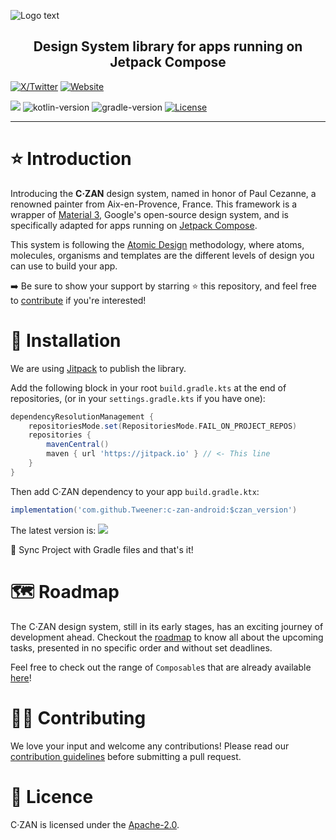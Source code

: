 ![Logo   text](https://github.com/Tweener/c-zan-android/assets/596985/45ee247c-c8da-461a-8544-2e08578882db)

<h2 align="center">Design System library for apps running on Jetpack Compose</h2>

[![X/Twitter](https://img.shields.io/twitter/follow/VivienMahe)](https://twitter.com/VivienMahe)
[![Website](https://img.shields.io/badge/Website-vivienmahe.com-orange)](https://vivienmahe.com/)

[![](https://jitpack.io/v/Tweener/c-zan.svg)](https://jitpack.io/#Tweener/c-zan)
![kotlin-version](https://img.shields.io/badge/kotlin-1.9.10-blue)
![gradle-version](https://img.shields.io/badge/gradle-8.1.1-blue)
[![License](https://img.shields.io/badge/License-Apache%202.0-blue.svg)](https://opensource.org/licenses/Apache-2.0)

---

# ⭐️ Introduction

Introducing the **C·ZAN** design system, named in honor of Paul Cezanne, a renowned painter from Aix-en-Provence, France. This framework is a wrapper of [Material 3](https://m3.material.io/), Google's
open-source design system, and is specifically adapted for apps running on [Jetpack Compose](https://developer.android.com/jetpack/compose).

This system is following the [Atomic Design](https://bradfrost.com/blog/post/atomic-web-design/) methodology, where atoms, molecules, organisms and templates are the different levels of design you can
use to build your app.

➡️ Be sure to show your support by starring ⭐️ this repository, and feel free to [contribute](#-contributing) if you're interested!

# 💾 Installation

We are using [Jitpack](https://jitpack.io/) to publish the library.

Add the following block in your root `build.gradle.kts` at the end of repositories, (or in your `settings.gradle.kts` if you have one):

```groovy
dependencyResolutionManagement {
    repositoriesMode.set(RepositoriesMode.FAIL_ON_PROJECT_REPOS)
    repositories {
        mavenCentral()
        maven { url 'https://jitpack.io' } // <- This line
    }
}
```

Then add C·ZAN dependency to your app `build.gradle.ktx`:

```groovy
implementation('com.github.Tweener:c-zan-android:$czan_version')
```

The latest version is: [![](https://jitpack.io/v/Tweener/c-zan-android.svg)](https://jitpack.io/#Tweener/c-zan-android)

🔄 Sync Project with Gradle files and that's it!

# 🗺️ Roadmap

The C·ZAN design system, still in its early stages, has an exciting journey of development ahead. Checkout the [roadmap](https://github.com/users/Tweener/projects/1/views/1) to know all about the
upcoming tasks, presented in no specific order and without set deadlines.

Feel free to check out the range of `Composable`s that are already available [here](https://github.com/Tweener/c-zan/tree/main/library/src/main/java/com/tweener/czan/android/designsystem)!

# 👨‍💻 Contributing

We love your input and welcome any contributions! Please read our [contribution guidelines](https://github.com/Tweener/c-zan-android/blob/master/CONTRIBUTING.md) before submitting a pull request.

# 🪪 Licence

C·ZAN is licensed under the [Apache-2.0](https://github.com/Tweener/c-zan-android?tab=Apache-2.0-1-ov-file#readme).
